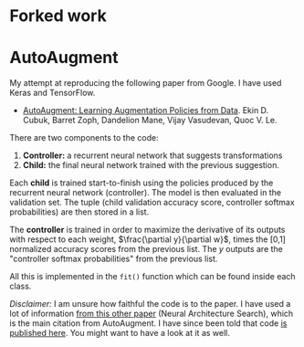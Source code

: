 # Forked work

# AutoAugment

My attempt at reproducing the following paper from Google. I have used Keras and TensorFlow.

* [AutoAugment: Learning Augmentation Policies from Data](https://arxiv.org/abs/1805.09501). Ekin D. Cubuk, Barret Zoph, Dandelion Mane, Vijay Vasudevan, Quoc V. Le.

There are two components to the code:

1. **Controller:** a recurrent neural network that suggests transformations
2. **Child:** the final neural network trained with the previous suggestion.

Each **child** is trained start-to-finish using the policies produced by the recurrent neural network (controller). The model is then evaluated in the validation set. The tuple (child validation accuracy score, controller softmax probabilities) are then stored in a list.

The **controller** is trained in order to maximize the derivative of its outputs with respect to each weight, $\frac{\partial y}{\partial w}$, times the [0,1] normalized accuracy scores from the previous list. The $y$ outputs are the "controller softmax probabilities" from the previous list.

All this is implemented in the `fit()` function which can be found inside each class.

*Disclaimer:* I am unsure how faithful the code is to the paper. I have used a lot of information [from this other paper](https://arxiv.org/abs/1707.07012) (Neural Architecture Search), which is the main citation from AutoAugment. I have since been told that code [is published here](https://github.com/titu1994/neural-architecture-search). You might want to have a look at it as well.
